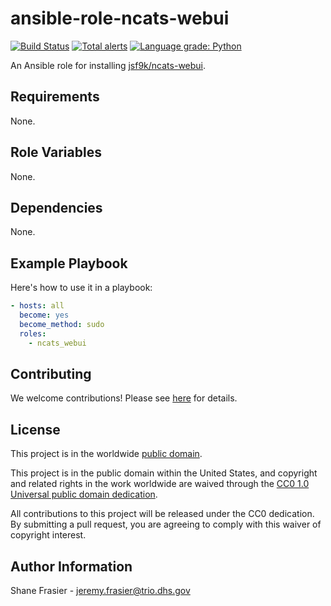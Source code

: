 # ansible-role-ncats-webui #

[![Build Status](https://travis-ci.com/cisagov/ansible-role-ncats-webui.svg?branch=develop)](https://travis-ci.com/cisagov/ansible-role-ncats-webui)
[![Total alerts](https://img.shields.io/lgtm/alerts/g/cisagov/ansible-role-ncats-webui.svg?logo=lgtm&logoWidth=18)](https://lgtm.com/projects/g/cisagov/ansible-role-ncats-webui/alerts/)
[![Language grade: Python](https://img.shields.io/lgtm/grade/python/g/cisagov/ansible-role-ncats-webui.svg?logo=lgtm&logoWidth=18)](https://lgtm.com/projects/g/cisagov/ansible-role-ncats-webui/context:python)

An Ansible role for installing
[jsf9k/ncats-webui](https://github.com/cisagov/ncats-webui).

## Requirements ##

None.

## Role Variables ##

None.

## Dependencies ##

None.

## Example Playbook ##

Here's how to use it in a playbook:

```yaml
- hosts: all
  become: yes
  become_method: sudo
  roles:
    - ncats_webui
```

## Contributing ##

We welcome contributions!  Please see [here](CONTRIBUTING.md) for
details.

## License ##

This project is in the worldwide [public domain](LICENSE.md).

This project is in the public domain within the United States, and
copyright and related rights in the work worldwide are waived through
the [CC0 1.0 Universal public domain
dedication](https://creativecommons.org/publicdomain/zero/1.0/).

All contributions to this project will be released under the CC0
dedication. By submitting a pull request, you are agreeing to comply
with this waiver of copyright interest.

## Author Information ##

Shane Frasier - <jeremy.frasier@trio.dhs.gov>
